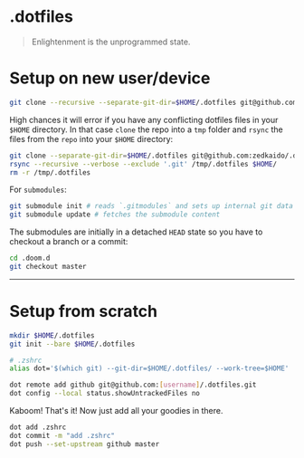 # .dotfiles

> Enlightenment is the unprogrammed state.

# Setup on new user/device

```bash
git clone --recursive --separate-git-dir=$HOME/.dotfiles git@github.com:zedkaido/.dotfiles.git $HOME
```

High chances it will error if you have any conflicting dotfiles files in
your `$HOME` directory. In that case `clone` the repo into a `tmp` folder and
`rsync` the files from the `repo` into your `$HOME` directory:
```bash
git clone --separate-git-dir=$HOME/.dotfiles git@github.com:zedkaido/.dotfiles.git /tmp/.dotfiles
rsync --recursive --verbose --exclude '.git' /tmp/.dotfiles $HOME/
rm -r /tmp/.dotfiles
```

For `submodules`:
```bash
git submodule init # reads `.gitmodules` and sets up internal git data structures to track the submodules
git submodule update # fetches the submodule content
```

The submodules are initially in a detached `HEAD` state so you have to checkout
a branch or a commit:
```bash
cd .doom.d
git checkout master
```

---

# Setup from scratch

```bash
mkdir $HOME/.dotfiles
git init --bare $HOME/.dotfiles
```

```bash
# .zshrc
alias dot='$(which git) --git-dir=$HOME/.dotfiles/ --work-tree=$HOME'
```

```bash
dot remote add github git@github.com:[username]/.dotfiles.git
dot config --local status.showUntrackedFiles no
```

Kaboom! That's it! Now just add all your goodies in there.
```bash
dot add .zshrc
dot commit -m "add .zshrc"
dot push --set-upstream github master
```
